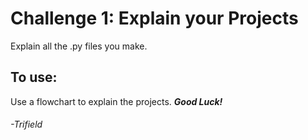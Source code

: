 # Challenge 1: Explain your Projects
Explain all the .py files you make.
## To use:
Use a flowchart to explain the projects. _**Good Luck!**_
###### -Trifield
